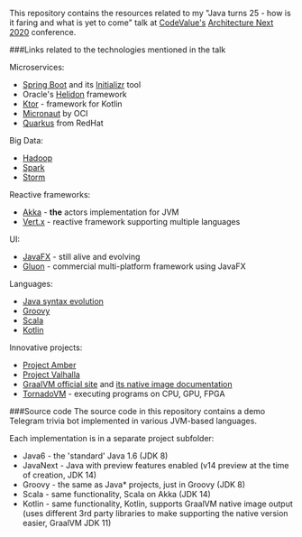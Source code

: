This repository contains the resources related to my "Java turns 25 - how is it faring and what is yet to come" talk at [CodeValue's](https://codevalue.net) [Architecture Next 2020](https://archnext.codevalue.com) conference.

###Links related to the technologies mentioned in the talk

Microservices:
- [Spring Boot](https://spring.io/projects/spring-boot) and its [Initializr](https://start.spring.io/) tool
- Oracle's [Helidon](https://helidon.io) framework
- [Ktor](https://ktor.io/) - framework for Kotlin
- [Micronaut](https://micronaut.io/) by OCI
- [Quarkus](https://quarkus.io/) from RedHat

Big Data:
- [Hadoop](https://hadoop.apache.org/)
- [Spark](https://spark.apache.org/)
- [Storm](https://storm.apache.org/)

Reactive frameworks:
- [Akka](https://akka.io/) - **the** actors implementation for JVM
- [Vert.x](https://vertx.io/) - reactive framework supporting multiple languages

UI:
- [JavaFX](https://openjfx.io/) - still alive and evolving
- [Gluon](https://gluonhq.com/) - commercial multi-platform framework using JavaFX

Languages:
- [Java syntax evolution](https://docs.oracle.com/en/java/javase/14/language/java-language-changes.html)
- [Groovy](https://groovy-lang.org/)
- [Scala](https://www.scala-lang.org/)
- [Kotlin](https://kotlinlang.org/)

Innovative projects:
- [Project Amber](https://openjdk.java.net/projects/amber/)
- [Project Valhalla](https://openjdk.java.net/projects/valhalla/)
- [GraalVM official site](https://www.graalvm.org/) and [its native image documentation](https://www.graalvm.org/docs/Native-Image/user/README)
- [TornadoVM](https://github.com/beehive-lab/TornadoVM/blob/master/assembly/src/docs/14_FAQ.md) - executing programs on CPU, GPU, FPGA

###Source code
The source code in this repository contains a demo Telegram trivia bot implemented in various JVM-based languages.

Each implementation is in a separate project subfolder:
- Java6 - the 'standard' Java 1.6 (JDK 8)
- JavaNext - Java with preview features enabled (v14 preview at the time of creation, JDK 14)
- Groovy - the same as Java* projects, just in Groovy (JDK 8)
- Scala - same functionality, Scala on Akka (JDK 14)
- Kotlin - same functionality, Kotlin, supports GraalVM native image output (uses different 3rd party libraries to make supporting the native version easier, GraalVM JDK 11)
 
